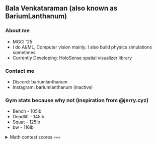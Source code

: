 ## Bala Venkataraman (also known as BariumLanthanum)

### About me
- MGCI '25
- I do AI/ML, Computer vision mainly. I also build physics simulations sometimes.
- Currently Developing: HoloSense spatial visualizer library

### Contact me
- Discord: bariumlanthanum
- Instagram: bariumlanthanum (inactive)

### Gym stats because why not (inspiration from @jerry.cyz)
- Bench - 105lb
- Deadlift - 145lb
- Squat - 125lb 
- bw - 116lb

<details>
  <summary> Math contest scores 💀💀💀</summary>
  
  - AMC12 : 100ish
  - AIME : 7
  - COMC : 59🤡
  - Euclid : 80
</details>

